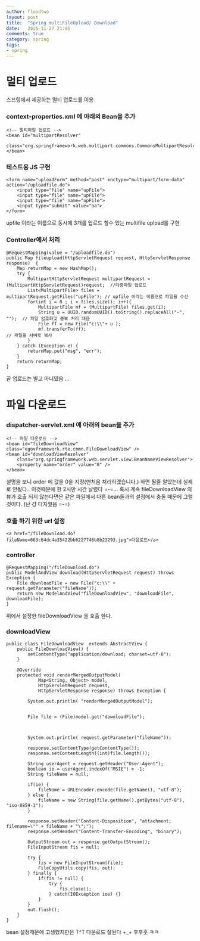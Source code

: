 ```yaml
---
author: floodtwo
layout: post
title:  "Spring multiFileUpload/ Download"
date:   2015-11-27 21:05
comments: true
category: spring
tags: 
- spring
---
```


# 멀티 업로드 

스프링에서 제공하는 멀티 업로드를 이용

### context-properties.xml 에 아래의 Bean을 추가 
	<!-- 멀티파일 업로드 -->
	<bean id="multipartResolver"
		class="org.springframework.web.multipart.commons.CommonsMultipartResolver"></bean>
		
### 테스트용 JS 구현 
    <form name="uploadForm" method="post" enctype="multipart/form-data" action="/uploadfile.do">
        <input type="file" name="upFile">
        <input type="file" name="upFile">
        <input type="file" name="upFile">
        <input type="submit" value="aa"> 
    </form>
upfile 이라는 이름으로 동시에 3개를 업로드 할수 있는 multifile upload를 구현 
		
### Controller에서 처리 

	@RequestMapping(value = "/uploadfile.do")
	public Map fileupload(HttpServletRequest request, HttpServletResponse response)  {
		Map returnMap = new HashMap();
		try {
			MultipartHttpServletRequest multipartRequest =  (MultipartHttpServletRequest)request;  //다중파일 업로드
			List<MultipartFile> files = multipartRequest.getFiles("upFile"); // upfile 이라는 이름으로 파일을 수신
			for(int i = 0 ; i < files.size(); i++){
				MultipartFile mf = (MultipartFile) files.get(i);
				String u = UUID.randomUUID().toString().replaceAll("-", "");  // 파일 암호화및 중복 처리 대응 
				File ff = new File("c:\\"+ u );
				mf.transferTo(ff);                                          // 파일을 서버로 복사 
			}
		} catch (Exception e) {
			returnMap.put("msg", "err");
		}
		return returnMap;
	}

끝 업로드는 별고 아니였음 ...

# 파일 다운로드 

### dispatcher-servlet.xml 에 아래의 bean을 추가 

	<!-- 파일 다운로드 -->
	<bean id="fileDownloadView" class="egovframework.rte.cmmn.FileDownloadView" />
	<bean id="downloadViewResolver"
		class="org.springframework.web.servlet.view.BeanNameViewResolver">
		<property name="order" value="0" />
	</bean>

설명을 보니 order 에 값을 0을 지정(맨처음 처리하겠습니다.) 하면 될줄 알았는데
실제로 안됬다.. 이것때문에 한 2시만 시간 날렸다 =-=...
혹시 계속 fileDownloadView 의 뷰가 호출 되지 않는다면은 같은 파일에서 
다른 bean들과의 설정에서 충돌 때문에 그럴것이다. (난 걍 다지웠음 =-=)

### 호출 하기 위한 url 설정 

    <a href="/fileDownload.do?fileName=663c64dc4a35422bb6227746b8b23293.jpg">다운로드</a>

### controller

	@RequestMapping("/fileDownload.do")
	public ModelAndView download(HttpServletRequest request) throws Exception {
		File downloadFile = new File("c:\\" + request.getParameter("fileName"));
		return new ModelAndView("fileDownloadView", "downloadFile", downloadFile);
	}  

위에서 설정한 fileDownloadView 을 호출 한다. 

### downloadView 

    public class FileDownloadView  extends AbstractView {
    	public FileDownloadView() {
    		setContentType("application/download; charset=utf-8");
    	}
    
    	@Override
    	protected void renderMergedOutputModel(
    			Map<String, Object> model,
    			HttpServletRequest request, 
    			HttpServletResponse response) throws Exception {
    		
    		System.out.println( "renderMergedOutputModel");
    		
    		
    		File file = (File)model.get("downloadFile");
    		
    		
    		
    		System.out.println( request.getParameter("fileName"));
    		
    		response.setContentType(getContentType());
    		response.setContentLength((int)file.length());
    		
    		String userAgent = request.getHeader("User-Agent");
    		boolean ie = userAgent.indexOf("MSIE") > -1;
    		String fileName = null;
    		
    		if(ie) {
    			fileName = URLEncoder.encode(file.getName(), "utf-8");
    		} else {
    			fileName = new String(file.getName().getBytes("utf-8"), "iso-8859-1");
    		}
    		
    		response.setHeader("Content-Disposition", "attachment; filename=\"" + fileName + "\";");
    		response.setHeader("Content-Transfer-Encoding", "binary");
    		
    		OutputStream out = response.getOutputStream();
    		FileInputStream fis = null;
    		
    		try {
    			fis = new FileInputStream(file);
    			FileCopyUtils.copy(fis, out);
    		} finally {
    			if(fis != null) {
    				try {
    					fis.close();
    				} catch(IOException ioe) {}
    			}
    		}
    		out.flush();
    	}
    }
    
bean 설정때문에 고생했지만은 T^T 다운로드 잘된다 +_+ 후후훗 ㅋㅋ







